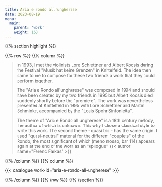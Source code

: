 ```yaml
---
title: Aria e rondo all'ungherese
date: 2023-08-19
menu:
  main:
    parent: 'work'
    weight: 160
---
```


{{% section highlight %}}

{{% row %}}
{{% column %}}

> In 1993, I met the violinists Lore Schrettner and Albert Kocsis during the Festival "Musik hat keine Grenzen" in Knittelfeld. 
> The idea then came to me to compose for these two friends a work that they could perform together. 
>
> The "Aria e Rondo all'ungherese" was composed in 1994 and should have been created by my two friends in 1995 but Albert Kocsis 
> died suddenly shortly before the "premiere". The work was nevertheless presented at Knittelfeld in 1995 with Lore Schrettner 
> and Martin Schminke, accompanied by the "Louis Spohr Sinfonietta".
>
> The theme of "Aria e Rondo all ungherese" is a 18th century melody, the author of which is unknown. This why I chose a 
> classical style to write this work. The second theme - quasi trio - has the same origin. I used "quasi-neutral" material for 
> the different "couplets" of the Rondo, the most significant of which (meno mosso, bar 114) appears again at the end of the work 
> as an "epilogue".
> {{< author name="Ferenc Farkas" >}}

{{% /column %}}
{{% column %}}


{{< catalogue work-id="aria-e-rondo-all-ungherese" >}}

{{% /column %}}
{{% /row %}}
{{% /section %}}